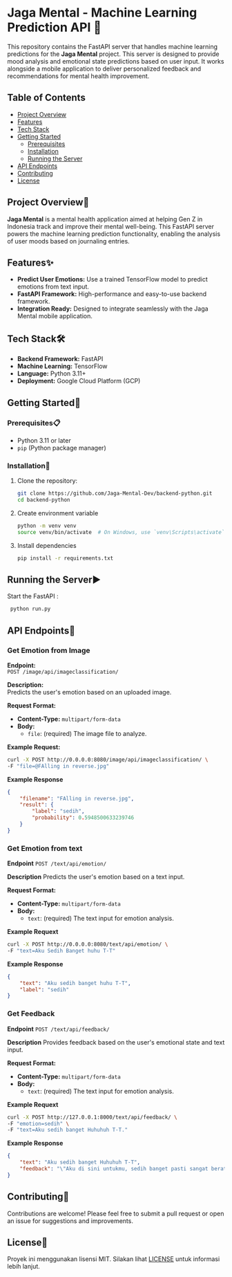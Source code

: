 # Jaga Mental - Machine Learning Prediction API 🧠

This repository contains the FastAPI server that handles machine learning predictions for the **Jaga Mental** project. This server is designed to provide mood analysis and emotional state predictions based on user input. It works alongside a mobile application to deliver personalized feedback and recommendations for mental health improvement.

## Table of Contents
- [Project Overview](#project-overview)
- [Features](#features)
- [Tech Stack](#tech-stack)
- [Getting Started](#getting-started)
  - [Prerequisites](#prerequisites)
  - [Installation](#installation)
  - [Running the Server](#running-the-server)
- [API Endpoints](#api-endpoints)
- [Contributing](#contributing)
- [License](#license)

## Project Overview📖

**Jaga Mental** is a mental health application aimed at helping Gen Z in Indonesia track and improve their mental well-being. This FastAPI server powers the machine learning prediction functionality, enabling the analysis of user moods based on journaling entries.

## Features✨

- **Predict User Emotions:** Use a trained TensorFlow model to predict emotions from text input.
- **FastAPI Framework:** High-performance and easy-to-use backend framework.
- **Integration Ready:** Designed to integrate seamlessly with the Jaga Mental mobile application.

## Tech Stack🛠

- **Backend Framework:** FastAPI
- **Machine Learning:** TensorFlow
- **Language:** Python 3.11+
- **Deployment:** Google Cloud Platform (GCP)

## Getting Started🚀

### Prerequisites📋

- Python 3.11 or later
- `pip` (Python package manager)

### Installation💾

1. Clone the repository:

   ```bash
   git clone https://github.com/Jaga-Mental-Dev/backend-python.git
   cd backend-python
   ```
3. Create environment variable
   
   ```bash
   python -m venv venv
   source venv/bin/activate  # On Windows, use `venv\Scripts\activate`
   ```
4. Install dependencies

   ```bash
   pip install -r requirements.txt
   ```

## Running the Server▶

Start the FastAPI :

 ```bash
  python run.py
 ```

## API Endpoints🔗

### Get Emotion from Image

**Endpoint:**  
`POST /image/api/imageclassification/`

**Description:**  
Predicts the user's emotion based on an uploaded image.

**Request Format:**  
- **Content-Type:** `multipart/form-data`
- **Body:**
  - `file`: (required) The image file to analyze.

**Example Request:**  
```bash
curl -X POST http://0.0.0.0:8080/image/api/imageclassification/ \
-F "file=@FAlling in reverse.jpg"
```

**Example Response**

```json
{
    "filename": "FAlling in reverse.jpg",
    "result": {
        "label": "sedih",
        "probability": 0.5948500633239746
    }
}
```

### Get Emotion from text

**Endpoint**
`POST /text/api/emotion/`

**Description**
Predicts the user's emotion based on a text input.

**Request Format:**  
- **Content-Type:** `multipart/form-data`
- **Body:**
  - `text`: (required) The text input for emotion analysis.

**Example Requext**

```bash
curl -X POST http://0.0.0.0:8080/text/api/emotion/ \
-F "text=Aku Sedih Banget huhu T-T"
```

**Example Response**

```json
{
    "text": "Aku sedih banget huhu T-T",
    "label": "sedih"
}
```

### Get Feedback

**Endpoint**
`POST /text/api/feedback/`

**Description**
Provides feedback based on the user's emotional state and text input.

**Request Format:**  
- **Content-Type:** `multipart/form-data`
- **Body:**
  - `text`: (required) The text input for emotion analysis.

**Example Requext**

```bash
curl -X POST http://127.0.0.1:8000/text/api/feedback/ \
-F "emotion=sedih" \
-F "text=Aku sedih banget Huhuhuh T-T."
```

**Example Response**

```json
{
    "text": "Aku sedih banget Huhuhuh T-T",
    "feedback": "\"Aku di sini untukmu, sedih banget pasti sangat berat untukmu. Kamu tidak sendirian, aku ada di sini untuk mendengarkan dan menemanimu. Jangan ragu untuk berbagi apa yang sedang kamu rasakan, aku siap mendengarkan dengan hati terbuka.\""
}
```

## Contributing🤝
Contributions are welcome! Please feel free to submit a pull request or open an issue for suggestions and improvements.

## License📜
Proyek ini menggunakan lisensi MIT. Silakan lihat [LICENSE](./LICENSE) untuk informasi lebih lanjut.

